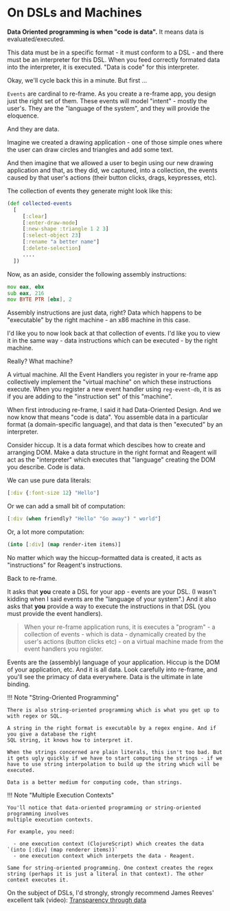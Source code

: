 # On DSLs and Machines 

**Data Oriented programming is when "code is data".** It means data is evaluated/executed. 

This data must be in a specific format - it must conform to a DSL - and there must be an interpreter for this DSL. When you feed correctly formated data into the interpreter, it is executed. "Data is code" for this interpreter.

Okay, we'll cycle back this in a minute. But first ...

`Events` are cardinal to re-frame. As you create a re-frame app, you design just the right set of them. 
These events will model "intent" - mostly the user's. 
They are the "language of the system", and they will provide the eloquence.

And they are data.

Imagine we created a drawing application - one of those simple ones where the user 
can draw circles and triangles and add some text. 

And then imagine that we allowed a user to begin using our new drawing application 
and that, as they did, we captured, into a collection, the events caused by that 
user's actions (their button clicks, drags, keypresses, etc).
 
The collection of events they generate might look like this:  
```clj
(def collected-events
  [
     [:clear]
     [:enter-draw-mode]
     [:new-shape :triangle 1 2 3]
     [:select-object 23]
     [:rename "a better name"]
     [:delete-selection]
     ....
  ])
```

Now, as an aside, consider the following assembly instructions:
```asm
mov eax, ebx
sub eax, 216
mov BYTE PTR [ebx], 2
```

Assembly instructions are just data, right?  Data which 
happens to be "executable" by the right machine - an x86 machine in this case.

I'd like you to now look back at that collection of events. I'd like you to view it in the 
same way - data instructions which can be executed - by the right machine.

Really? What machine?

A virtual machine. All the Event Handlers you register in your re-frame app 
collectively implement 
the "virtual machine" on which these instructions execute. When you register 
a new event handler using `reg-event-db`, 
it is as if you are adding to the "instruction set" of this "machine".

When first introducing re-frame, I said it had Data-Oriented Design. 
And we now know that means "code is data". You assemble data
in a particular format (a domain-specific language), 
and that data is then "executed" by an interpreter.

Consider hiccup. It is a data format which descibes how to create and 
arranging DOM. Make a data structure in the right format
and Reagent will act as the "interpreter" which executes that "language" 
creating the DOM you describe. Code is data. 

We can use pure data literals:
```clj
[:div {:font-size 12} "Hello"] 
```

Or we can add a small bit of computation: 
```clj
[:div (when friendly? "Hello" "Go away") " world"]
```
Or, a lot more computation:
```clj
(into [:div] (map render-item items)]
```
No matter which way the hiccup-formatted data is created, it acts as "instructions" for Reagent's instructions.

Back to re-frame. 

It asks that **you** create a DSL for your app - events are your DSL.
(I wasn't kidding when I said events are the "language of your system".) 
And it also asks that **you** provide 
a way to execute the instructions in that DSL (you must provide the event handlers).

> When your re-frame application runs, 
it is executes a "program" - a collection of events - which is data - dynamically created by the user's actions (button clicks etc) - on a 
virtual machine made from the event handlers you register. 

Events are the (assembly) language of your application.
Hiccup is the DOM of your application, etc.  And it is all data.
Look carefully into re-frame, and you'll see the primacy of data everywhere.
Data is the ultimate in late binding.



!!! Note "String-Oriented Programming"

    There is also string-oriented programming which is what you get up to with regex or SQL. 
    
    A string in the right format is executable by a regex engine. And if you give a database the right
    SQL string, it knows how to interpret it. 
    
    When the strings concerned are plain literals, this isn't too bad. But it gets ugly quickly if we have to start computing the strings - if we have to use string interpolation to build up the string which will be executed.

    Data is a better medium for computing code, than strings.


!!! Note "Multiple Execution Contexts"

    You'll notice that data-oriented programming or string-oriented programming involves 
    multiple execution contexts. 

    For example, you need:

      - one execution context (ClojureScript) which creates the data `(into [:div] (map renderer items))`
      - one execution context which interpets the data - Reagent.

    Same for string-oriented programming. One context creates the regex string (perhaps it is just a literal in that context). The other context executes it. 


On the subject of DSLs, I'd strongly, strongly recommend James Reeves' excellent talk (video): [Transparency through data](https://www.youtube.com/watch?v=zznwKCifC1A) 
